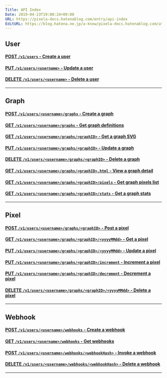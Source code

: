 ```yaml
---
Title: API Index
Date: 2019-04-23T19:08:24+09:00
URL: https://pixela-docs.hatenablog.com/entry/api-index
EditURL: https://blog.hatena.ne.jp/a-know/pixela-docs.hatenablog.com/atom/entry/17680117127072086112
---
```


## User
#### [<span class="badge badge-post">POST</span> `/v1/users` - Create a user](https://pixela-docs.hatenablog.com/entry/post-user)


#### [<span class="badge badge-put">PUT</span> `/v1/users/<username>` - Update a user](https://pixela-docs.hatenablog.com/entry/put-user)


#### [<span class="badge badge-delete">DELETE</span> `/v1/users/<username>` - Delete a user](https://pixela-docs.hatenablog.com/entry/delete-user)


<hr>


## Graph
#### [<span class="badge badge-post">POST</span> `/v1/users/<username>/graphs` - Create a graph](https://pixela-docs.hatenablog.com/entry/post-graph)


#### [<span class="badge badge-get">GET</span> `/v1/users/<username>/graphs` - Get graph definitions](https://pixela-docs.hatenablog.com/entry/get-graph)


#### [<span class="badge badge-get">GET</span> `/v1/users/<username>/graphs/<graphID>` - Get a graph SVG](https://pixela-docs.hatenablog.com/entry/get-svg)


#### [<span class="badge badge-put">PUT</span> `/v1/users/<username>/graphs/<graphID>` - Update a graph](https://pixela-docs.hatenablog.com/entry/put-graph)


#### [<span class="badge badge-delete">DELETE</span> `/v1/users/<username>/graphs/<graphID>` - Delete a graph](https://pixela-docs.hatenablog.com/entry/delete-graph)


#### [<span class="badge badge-get">GET</span> `/v1/users/<username>/graphs/<graphID>.html` - View a graph detail](https://pixela-docs.hatenablog.com/entry/get-graph-html)


#### [<span class="badge badge-get">GET</span> `/v1/users/<username>/graphs/<graphID>/pixels` - Get graph pixels list](https://pixela-docs.hatenablog.com/entry/get-graph-pixels)


#### [<span class="badge badge-get">GET</span> `/v1/users/<username>/graphs/<graphID>/stats` - Get a graph stats](https://pixela-docs.hatenablog.com/entry/get-graph-stats)


<hr>


## Pixel
#### [<span class="badge badge-post">POST</span> `/v1/users/<username>/graphs/<graphID>` - Post a pixel](https://pixela-docs.hatenablog.com/entry/post-pixel)


#### [<span class="badge badge-get">GET</span> `/v1/users/<username>/graphs/<graphID>/<yyyyMMdd>` - Get a pixel](https://pixela-docs.hatenablog.com/entry/get-pixel)


#### [<span class="badge badge-put">PUT</span> `/v1/users/<username>/graphs/<graphID>/<yyyyMMdd>` - Update a pixel](https://pixela-docs.hatenablog.com/entry/put-pixel)


#### [<span class="badge badge-put">PUT</span> `/v1/users/<username>/graphs/<graphID>/increment` - Increment a pixel](https://pixela-docs.hatenablog.com/entry/increment-pixel)


#### [<span class="badge badge-put">PUT</span> `/v1/users/<username>/graphs/<graphID>/decrement` - Decrement a pixel](https://pixela-docs.hatenablog.com/entry/decrement-pixel)


#### [<span class="badge badge-delete">DELETE</span> `/v1/users/<username>/graphs/<graphID>/<yyyyMMdd>` - Delete a pixel](https://pixela-docs.hatenablog.com/entry/delete-pixel)


<hr>


## Webhook
#### [<span class="badge badge-post">POST</span> `/v1/users/<username>/webhooks` - Create a webhook](https://pixela-docs.hatenablog.com/entry/post-webhook)


#### [<span class="badge badge-get">GET</span> `/v1/users/<username>/webhooks` - Get webhooks](https://pixela-docs.hatenablog.com/entry/get-webhook)


#### [<span class="badge badge-post">POST</span> `/v1/users/<username>/webhooks/<webhookHash>` - Invoke a webhook](https://pixela-docs.hatenablog.com/entry/invoke-webhook)


#### [<span class="badge badge-delete">DELETE</span> `/v1/users/<username>/webhooks/<webhookHash>` - Delete a webhook](https://pixela-docs.hatenablog.com/entry/delete-webhook)


<hr>
